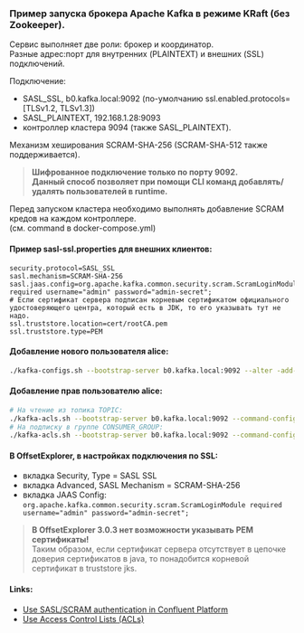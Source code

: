 ### Пример запуска брокера Apache Kafka в режиме KRaft (без Zookeeper).
Сервис выполняет две роли: брокер и координатор. \
Разные адрес:порт для внутренних (PLAINTEXT) и внешних (SSL) подключений. 

Подключение:
- SASL_SSL, b0.kafka.local:9092 (по-умолчанию ssl.enabled.protocols=[TLSv1.2, TLSv1.3])
- SASL_PLAINTEXT, 192.168.1.28:9093
- контроллер кластера 9094 (также SASL_PLAINTEXT).

Механизм хеширования SCRAM-SHA-256 (SCRAM-SHA-512 также поддерживается).

> **Шифрованное подключение только по порту 9092.** \
> **Данный способ позволяет при помощи CLI команд добавлять/удалять пользователей в runtime.**

Перед запуском кластера необходимо выполнять добавление SCRAM кредов на каждом контроллере. \
(см. command в docker-compose.yml)

#### Пример sasl-ssl.properties для внешних клиентов:
```properties
security.protocol=SASL_SSL
sasl.mechanism=SCRAM-SHA-256
sasl.jaas.config=org.apache.kafka.common.security.scram.ScramLoginModule required username="admin" password="admin-secret";
# Если сертификат сервера подписан корневым сертификатом официального удостоверяющего центра, который есть в JDK, то его указывать тут не надо. 
ssl.truststore.location=cert/rootCA.pem
ssl.truststore.type=PEM
```

#### Добавление нового пользователя alice:
```bash
./kafka-configs.sh --bootstrap-server b0.kafka.local:9092 --alter -add-config 'SCRAM-SHA-256=[iterations=8192,password=alice-secret]' --entity-type users --entity-name alice --command-config ./sasl-ssl.properties
```

#### Добавление прав пользователю alice:
```bash
# На чтение из топика TOPIC:
./kafka-acls.sh --bootstrap-server b0.kafka.local:9092 --command-config ./sasl-ssl.properties --add --allow-principal User:alice --operation Read --operation Describe --operation DescribeConfigs --topic TOPIC
# На подписку в группе CONSUMER_GROUP:
./kafka-acls.sh --bootstrap-server b0.kafka.local:9092 --command-config ./sasl-ssl.properties --add --allow-principal User:alice --operation Read --operation Describe --group CONSUMER_GROUP
```

#### В OffsetExplorer, в настройках подключения по SSL:
- вкладка Security, Type = SASL SSL
- вкладка Advanced, SASL Mechanism = SCRAM-SHA-256
- вкладка JAAS Config: ```org.apache.kafka.common.security.scram.ScramLoginModule required username="admin" password="admin-secret";```
> **В OffsetExplorer 3.0.3 нет возможности указывать PEM сертификаты!** \
> Таким образом, если сертификат сервера отсутствует в цепочке доверия сертификатов в java, то понадобится корневой сертификат в truststore jks.

#### Links:
- [Use SASL/SCRAM authentication in Confluent Platform](https://docs.confluent.io/platform/current/security/authentication/sasl/scram/overview.html#use-sasl-scram-authentication-in-cp)
- [Use Access Control Lists (ACLs)](https://docs.confluent.io/platform/current/security/authorization/acls/overview.html)


